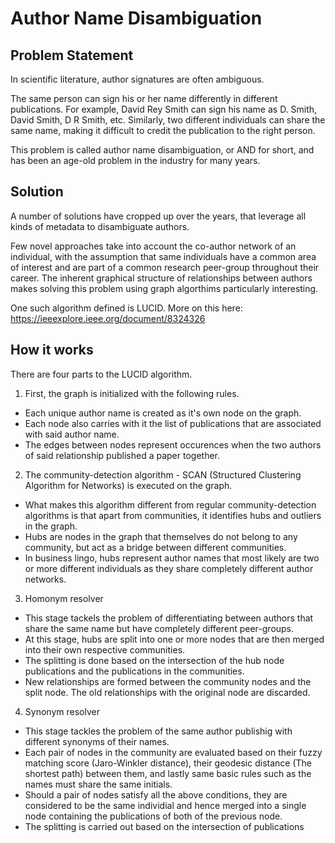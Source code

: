 # Author Name Disambiguation

## Problem Statement

In scientific literature, author signatures are often ambiguous. 

The same person can sign his or her name differently in different publications. For example, David Rey Smith can sign his name as D. Smith, David Smith, D R Smith, etc. 
Similarly, two different individuals can share the same name, making it difficult to credit the publication to the right person.

This problem is called author name disambiguation, or AND for short, and has been an age-old problem in the industry for many years.

## Solution

A number of solutions have cropped up over the years, that leverage all kinds of metadata to disambiguate authors. 

Few novel approaches take into account the co-author network of an individual, with the assumption that same individuals have a common area of interest and are part of a common research peer-group throughout their career. The inherent graphical structure of relationships between authors makes solving this problem using graph algorthims particularly interesting.

One such algorithm defined is LUCID. More on this here: https://ieeexplore.ieee.org/document/8324326

## How it works

There are four parts to the LUCID algorithm.

1. First, the graph is initialized with the following rules.
- Each unique author name is created as it's own node on the graph.
- Each node also carries with it the list of publications that are associated with said author name.
- The edges between nodes represent occurences when the two authors of said relationship published a paper together.

2. The community-detection algorithm - SCAN (Structured Clustering Algorithm for Networks) is executed on the graph.
- What makes this algorithm different from regular community-detection algorithms is that apart from communities, it identifies hubs and outliers in the graph.
- Hubs are nodes in the graph that themselves do not belong to any community, but act as a bridge between different communities.
- In business lingo, hubs represent author names that most likely are two or more different individuals as they share completely different author networks.

3. Homonym resolver
- This stage tackels the problem of differentiating between authors that share the same name but have completely different peer-groups.
- At this stage, hubs are split into one or more nodes that are then merged into their own respective communities.
- The splitting is done based on the intersection of the hub node publications and the publications in the communities.
- New relationships are formed between the community nodes and the split node. The old relationships with the original node are discarded.

4. Synonym resolver
- This stage tackles the problem of the same author publishig with different synonyms of their names.
- Each pair of nodes in the community are evaluated based on their fuzzy matching score (Jaro-Winkler distance), their geodesic distance (The shortest path) between them, and lastly same basic rules such as the names must share the same initials.
- Should a pair of nodes satisfy all the above conditions, they are considered to be the same individial and hence merged into a single node containing the publications of both of the previous node.
- The splitting is carried out based on the intersection of publications


